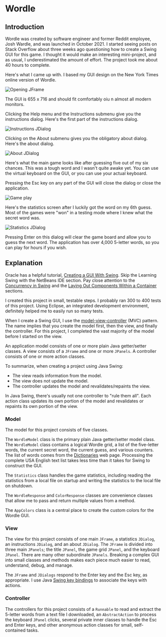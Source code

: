 # Wordle

## Introduction

Wordle was created by software engineer and former Reddit employee, Josh Wardle, and was launched in October 2021.  I started seeing posts on Stack Overflow about three weeks ago questioning how to create a Swing GUI for this game.  I thought it would make an interesting mini-project, and as usual, I underestimated the amount of effort.  The project took me about 40 hours to complete.

Here's what I came up with.  I based my GUI design on the New York Times online version of Wordle.

![Opening JFrame](readme-resources/wordle1.png)

The GUI is 655 x 716 and should fit comfortably oiu n almost all modern monitors.

Clicking the Help menu and the Instructions submenu give you the instructions dialog.  Here's the first part of the instructions dialog.

![Instructions JDialog](readme-resources/wordle2.png)

Clicking on the About submenu gives you the obligatory about dialog.  Here's the about dialog.

![About JDialog](readme-resources/wordle3.png)

Here's what the main game looks like after guessing five out of my six chances.  This was a tough word and I wasn't quite awake yet.  You can use the virtual keyboard on the GUI, or you can use your actual keyboard.

Pressing the Esc key on any part of the GUI will close the dialog or close the application.

![Game play](readme-resources/wordle4.png)

Here's the statistics screen after I luckily got the word on my 6th guess.  Most of the games were "won" in a testing mode where I knew what the secret word was.

![Statistics JDialog](readme-resources/wordle5.png)

Pressing Enter on this dialog will clear the game board and allow you to guess the next word.  The application has over 4,000 5-letter words, so you can play for hours if you wish.

## Explanation

Oracle has a helpful tutorial, [Creating a GUI With Swing](https://docs.oracle.com/javase/tutorial/uiswing/index.html).  Skip the Learning Swing with the NetBeans IDE section.  Pay close attention to the [Concurrency in Swing](https://docs.oracle.com/javase/tutorial/uiswing/concurrency/index.html) and the [Laying Out Components Within a Container](https://docs.oracle.com/javase/tutorial/uiswing/layout/index.html) sections.

I created this project in small, testable steps.  I probably ran 300 to 400 tests of this project.  Using Eclipse, an integrated development environment, definitely helped me to easily run so many tests.

When I create a Swing GUI, I use the [model-view-controller](https://en.wikipedia.org/wiki/Model%E2%80%93view%E2%80%93controller) (MVC) pattern.  The name implies that you create the model first, then the view, and finally the controller.  For this project, I completed the vast majority of the model before I started on the view.

An application model consists of one or more plain Java getter/setter classes.  A view consists of a `JFrame` and one or more `JPanels`.  A controller consists of one or more action classes.

To summarize, when creating a project using Java Swing:

- The view reads information from the model.
- The view does not update the model.
- The controller updates the model and revalidates/repaints the view.

In Java Swing, there's usually not one controller to "rule them all".  Each action class updates its own portion of the model and revalidates or repaints its own portion of the view.

### Model

The model for this project consists of five classes.

The `WordleModel` class is the primary plain Java getter/setter model class.  The `WordleModel` class contains a logical Wordle grid, a list of the five-letter words, the current secret word, the current guess, and various counters.  The list of words comes from the [Dictionaries](http://www.gwicks.net/dictionaries.htm) web page.  Processing the complete USA English text list takes less time than it takes for Swing to construct the GUI.

The `Statistics` class handles the game statistics, including reading the statistics from a local file on startup and writing the statistics to the local file on shutdown.

The `WordleResponse` and `ColorResponse` classes are convenience classes that allow me to pass and return multiple values from a method.

The `AppColors` class is a central place to create the custom colors for the Wordle GUI.

### View

The view for this project consists of one main `JFrame`, a statistics `JDialog`, an instructions `JDialog`, and an about `JDialog`.  The `JFrame` is divided into three main `JPanels`; the title `JPanel`, the game grid `JPanel`, and the keyboard `JPanel`.  There are many other subordinate `JPanels`.  Breaking a complex GUI into small classes and methods makes each piece much easier to read, understand, debug, and manage.

The `JFrame` and `JDialogs` respond to the Enter key and the Esc key, as appropriate.  I use Java [Swing key bindings](https://docs.oracle.com/javase/tutorial/uiswing/misc/keybinding.html) to associate the keys with actions.

### Controller

The controllers for this project consists of a `Runnable` to read and extract the 5-letter words from a text file I downloaded, an `AbstractAction` to process the keyboard `JPanel` clicks, several private inner classes to handle the Esc and Enter keys, and other anonymous action classes for small, self-contained tasks.
